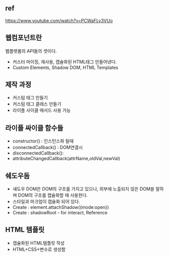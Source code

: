 ## ref 

https://www.youtube.com/watch?v=PCWaFLy3VUo  

## 웹컴포넌트란  

웹플렛폼의 API들의 셋이다.  
- 커스터 마이징, 재사용, 캡슐화된 HTML태그 만들어낸다.   
- Custom Elements, Shadow DOM, HTML Templates  

## 제작 과정  
- 커스텀 태그 만들기  
- 커스텀 태그 클래스 만들기  
- 라이플 사이클 매서드 사용 가능


## 라이플 싸이클 함수들   
- constructor() : 인스턴스화 될때     
- connectedCallback() : DOM연결시   
- disconnectedCallback():    
- attributeChangedCallback(attrName,oldVal,newVal)  


## 쉐도우돔
- 섀도우 DOM은 DOM의 구조를 가지고 있으나, 외부에 노출되지 않은 DOM을 말하며 DOM의 구조를 캡슐화할 때 사용한다.
- 스타일과 마크업이 캡슐화 되어 있다.    
- Create : element.attachShadow({mode:open})  
- Create : shadowRoot - for interact, Reference


## HTML 템플릿  
- 캡슐화된 HTML탬플릿 작성
- HTML+CSS+변수로 생성함  


